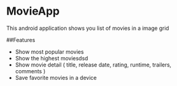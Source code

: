 # MovieApp

This android application shows you list of movies in a image grid 

##Features

- Show most popular movies 
- Show the highest moviesdsd
- Show movie detail ( title, release date, rating, runtime, trailers, comments )
- Save favorite movies in a device 
